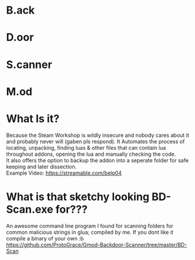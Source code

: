 # B.ack
# D.oor
# S.canner
# M.od

#
#
# What Is it?
Because the Steam Workshop is wildly insecure and nobody cares about it and probably never will (gaben pls respond).
It Automates the process of locating, unpacking, finding luas & other files that can contain lua throughout addons, opening the lua and manually checking the code.                                                                                                                                                
It also offers the option to backup the addon into a seperate folder for safe keeping and later dissection.                                                                                                                                       
Example Video: https://streamable.com/belp04

# What is that sketchy looking BD-Scan.exe for???
An awesome command line program I found for scanning folders for common malicious strings in glua; compiled by me. If you dont like it compile a binary of your own :b                                                                                          
https://github.com/ProtoGrace/Gmod-Backdoor-Scanner/tree/master/BD-Scan
